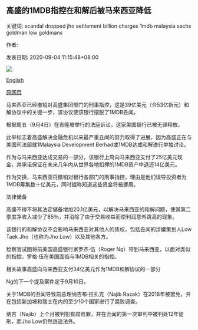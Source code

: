 ## 高盛的1MDB指控在和解后被马来西亚降低

关键词: scandal dropped jho settlement billion charges 1mdb malaysia sachs goldman low goldmans

作者: 

发表日期: 2020-09-04 11:15:48+08:00

![](https://www.straitstimes.com/sites/default/files/styles/x_large/public/articles/2020/09/04/af_goldman-sachs_040920.jpg?itok=iFV-IIV1)

[English](Goldman%27s%201MDB%20charges%20dropped%20by%20Malaysia%20after%20settlement.md)

[原网页](https://www.straitstimes.com/asia/se-asia/goldmans-1mdb-charges-dropped-by-malaysia-after-settlement)

马来西亚已经撤销对高盛集团部门的刑事指控，这是39亿美元（合53亿新元）和解协议中的关键一步，该协议使该银行摆脱了1MDB丑闻。

根据周五（9月4日）在吉隆坡举行的法庭诉讼，这家美国银行已被无罪释放。

此举标志着高盛解决金融危机以来最严重丑闻的努力取得了进展，因为高盛正在与美国司法部就1Malaysia Development Berhad或1MDB达成和解进行单独讨论。

作为与马来西亚达成交易的一部分，该银行上周向马来西亚支付了25亿美元现金，并承诺保证在未来几年内从世界各地扣押的1MDB资产中退还14亿美元。

作为交换，马来西亚将撤销对银行各部门的刑事指控，理由是他们误导投资者为1MDB筹集数十亿美元，同时据称知道这些资金将被挪用。

法律储备

高盛不得不将其法定储备增加20.1亿美元，以解决马来西亚的和解问题，使其第二季度净收入减少了85％，并消除了由于交易收益而使利润意外跳高的现象。

该银行的和解协议不会影响马来西亚对其他人的债权，包括丑闻的涉嫌策划人Low Taek Jho（也称为Jho Low）以及其他各方。

检察官试图将前美国高盛银行家罗杰·伍（Roger Ng）带到马来西亚，以面对类似的指控。罗格·伍在美国面临与1MDB相关的指控。

相关故事高盛向马来西亚支付34亿美元作为1MDB和解协议的一部分

Ng的下一个提及案件定于9月10日。

关于1MDB的丑闻导致前总理纳吉布·拉扎克（Najib Razak）在2018年被罢免，并在包括新加坡和瑞士在内的至少10个国家进行了腐败调查。

纳吉（Najib）上个月被判犯有腐败罪，并在丑闻的第一次审判中被判处12年徒刑，而Jho Low仍然逍遥法外。